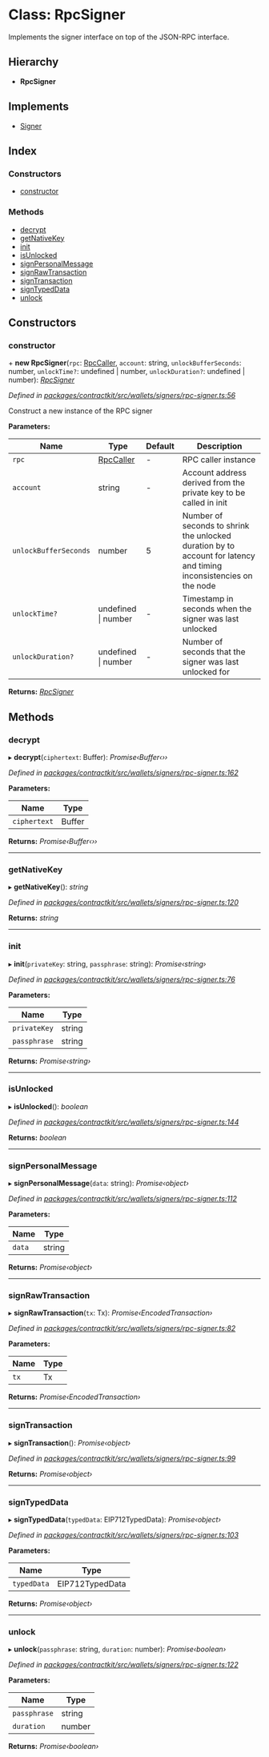 # Class: RpcSigner

Implements the signer interface on top of the JSON-RPC interface.

## Hierarchy

* **RpcSigner**

## Implements

* [Signer](../interfaces/_wallets_signers_signer_.signer.md)

## Index

### Constructors

* [constructor](_wallets_signers_rpc_signer_.rpcsigner.md#constructor)

### Methods

* [decrypt](_wallets_signers_rpc_signer_.rpcsigner.md#decrypt)
* [getNativeKey](_wallets_signers_rpc_signer_.rpcsigner.md#getnativekey)
* [init](_wallets_signers_rpc_signer_.rpcsigner.md#init)
* [isUnlocked](_wallets_signers_rpc_signer_.rpcsigner.md#isunlocked)
* [signPersonalMessage](_wallets_signers_rpc_signer_.rpcsigner.md#signpersonalmessage)
* [signRawTransaction](_wallets_signers_rpc_signer_.rpcsigner.md#signrawtransaction)
* [signTransaction](_wallets_signers_rpc_signer_.rpcsigner.md#signtransaction)
* [signTypedData](_wallets_signers_rpc_signer_.rpcsigner.md#signtypeddata)
* [unlock](_wallets_signers_rpc_signer_.rpcsigner.md#unlock)

## Constructors

###  constructor

\+ **new RpcSigner**(`rpc`: [RpcCaller](../interfaces/_utils_rpc_caller_.rpccaller.md), `account`: string, `unlockBufferSeconds`: number, `unlockTime?`: undefined | number, `unlockDuration?`: undefined | number): *[RpcSigner](_wallets_signers_rpc_signer_.rpcsigner.md)*

*Defined in [packages/contractkit/src/wallets/signers/rpc-signer.ts:56](https://github.com/celo-org/celo-monorepo/blob/master/packages/contractkit/src/wallets/signers/rpc-signer.ts#L56)*

Construct a new instance of the RPC signer

**Parameters:**

Name | Type | Default | Description |
------ | ------ | ------ | ------ |
`rpc` | [RpcCaller](../interfaces/_utils_rpc_caller_.rpccaller.md) | - | RPC caller instance |
`account` | string | - | Account address derived from the private key to be called in init |
`unlockBufferSeconds` | number | 5 | Number of seconds to shrink the unlocked duration by to account for latency and timing inconsistencies on the node |
`unlockTime?` | undefined &#124; number | - | Timestamp in seconds when the signer was last unlocked |
`unlockDuration?` | undefined &#124; number | - | Number of seconds that the signer was last unlocked for   |

**Returns:** *[RpcSigner](_wallets_signers_rpc_signer_.rpcsigner.md)*

## Methods

###  decrypt

▸ **decrypt**(`ciphertext`: Buffer): *Promise‹Buffer‹››*

*Defined in [packages/contractkit/src/wallets/signers/rpc-signer.ts:162](https://github.com/celo-org/celo-monorepo/blob/master/packages/contractkit/src/wallets/signers/rpc-signer.ts#L162)*

**Parameters:**

Name | Type |
------ | ------ |
`ciphertext` | Buffer |

**Returns:** *Promise‹Buffer‹››*

___

###  getNativeKey

▸ **getNativeKey**(): *string*

*Defined in [packages/contractkit/src/wallets/signers/rpc-signer.ts:120](https://github.com/celo-org/celo-monorepo/blob/master/packages/contractkit/src/wallets/signers/rpc-signer.ts#L120)*

**Returns:** *string*

___

###  init

▸ **init**(`privateKey`: string, `passphrase`: string): *Promise‹string›*

*Defined in [packages/contractkit/src/wallets/signers/rpc-signer.ts:76](https://github.com/celo-org/celo-monorepo/blob/master/packages/contractkit/src/wallets/signers/rpc-signer.ts#L76)*

**Parameters:**

Name | Type |
------ | ------ |
`privateKey` | string |
`passphrase` | string |

**Returns:** *Promise‹string›*

___

###  isUnlocked

▸ **isUnlocked**(): *boolean*

*Defined in [packages/contractkit/src/wallets/signers/rpc-signer.ts:144](https://github.com/celo-org/celo-monorepo/blob/master/packages/contractkit/src/wallets/signers/rpc-signer.ts#L144)*

**Returns:** *boolean*

___

###  signPersonalMessage

▸ **signPersonalMessage**(`data`: string): *Promise‹object›*

*Defined in [packages/contractkit/src/wallets/signers/rpc-signer.ts:112](https://github.com/celo-org/celo-monorepo/blob/master/packages/contractkit/src/wallets/signers/rpc-signer.ts#L112)*

**Parameters:**

Name | Type |
------ | ------ |
`data` | string |

**Returns:** *Promise‹object›*

___

###  signRawTransaction

▸ **signRawTransaction**(`tx`: Tx): *Promise‹EncodedTransaction›*

*Defined in [packages/contractkit/src/wallets/signers/rpc-signer.ts:82](https://github.com/celo-org/celo-monorepo/blob/master/packages/contractkit/src/wallets/signers/rpc-signer.ts#L82)*

**Parameters:**

Name | Type |
------ | ------ |
`tx` | Tx |

**Returns:** *Promise‹EncodedTransaction›*

___

###  signTransaction

▸ **signTransaction**(): *Promise‹object›*

*Defined in [packages/contractkit/src/wallets/signers/rpc-signer.ts:99](https://github.com/celo-org/celo-monorepo/blob/master/packages/contractkit/src/wallets/signers/rpc-signer.ts#L99)*

**Returns:** *Promise‹object›*

___

###  signTypedData

▸ **signTypedData**(`typedData`: EIP712TypedData): *Promise‹object›*

*Defined in [packages/contractkit/src/wallets/signers/rpc-signer.ts:103](https://github.com/celo-org/celo-monorepo/blob/master/packages/contractkit/src/wallets/signers/rpc-signer.ts#L103)*

**Parameters:**

Name | Type |
------ | ------ |
`typedData` | EIP712TypedData |

**Returns:** *Promise‹object›*

___

###  unlock

▸ **unlock**(`passphrase`: string, `duration`: number): *Promise‹boolean›*

*Defined in [packages/contractkit/src/wallets/signers/rpc-signer.ts:122](https://github.com/celo-org/celo-monorepo/blob/master/packages/contractkit/src/wallets/signers/rpc-signer.ts#L122)*

**Parameters:**

Name | Type |
------ | ------ |
`passphrase` | string |
`duration` | number |

**Returns:** *Promise‹boolean›*
